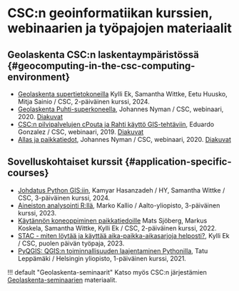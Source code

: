 # CSC:n geoinformatiikan kurssien, webinaarien ja työpajojen materiaalit

## Geolaskenta CSC:n laskentaympäristössä {#geocomputing-in-the-csc-computing-environment}

* [Geolaskenta supertietokoneilla](https://e-learn.csc.fi/course/view.php?id=116) Kylli Ek, Samantha Wittke, Eetu Huusko, Mitja Sainio / CSC, 2-päiväinen kurssi, 2024.
* [Geolaskenta Puhti-superkoneella](http://youtu.be/PrgMFna3DKw), Johannes Nyman / CSC, webinaari, 2020. [Diakuvat](https://webinars.a3s.fi/2020-puhti-for-gis.pdf 'https://csc-guide-preview.rahtiapp.fi/origin/ktiits-gis-events/support/training-material/geocomputing-learning-materials/')
* [CSC:n pilvipalvelujen cPouta ja Rahti käyttö GIS-tehtäviin](http://youtu.be/8szDsp_33lU), Eduardo Gonzalez / CSC, webinaari, 2019. [Diakuvat](https://webinars.a3s.fi/2019-04-24-webinar-csc-cloud-services-for-gis.pdf 'cPouta ja Rahti GIS-tehtäviä varten webinaarin diakuvat')
* [Allas ja paikkatiedot](http://youtu.be/mnFXe2-dJ_g), Johannes Nyman / CSC, webinaari, 2020. [Diakuvat](https://webinars.a3s.fi/2020-allas-geospatial-data.pdf 'Allas ja paikkatiedot webinaarin diakuvat')

## Sovelluskohtaiset kurssit {#application-specific-courses}

* [Johdatus Python GIS:iin](https://e-learn.csc.fi/course/view.php?id=122), Kamyar Hasanzadeh / HY, Samantha Wittke / CSC, 3-päiväinen kurssi, 2024.
* [Aineiston analysointi R:llä](https://e-learn.csc.fi/course/view.php?id=120), Marko Kallio / Aalto-yliopisto, 3-päiväinen kurssi, 2023.
* [Käytännön koneoppiminen paikkatiedoille](https://e-learn.csc.fi/course/view.php?id=121) Mats Sjöberg, Markus Koskela, Samantha Wittke, Kylli Ek / CSC, 2-päiväinen kurssi, 2022.
* [STAC - miten löytää ja käyttää aika-paikka-aikasarjoja helposti?](https://gis-workshops.a3s.fi/2023-06-13-stac-workshop.pdf), Kylli Ek / CSC, puolen päivän työpaja, 2023.
* [PyQGIS: QGIS:n toiminnallisuuden laajentaminen Pythonilla](https://github.com/csc-training/pyqgis), Tatu Leppämäki / Helsingin yliopisto, 1-päiväinen kurssi, 2021.

!!! default "Geolaskenta-seminaarit"
    Katso myös CSC:n järjestämien [Geolaskenta-seminaarien](geocomputing-seminars.md) materiaalit.